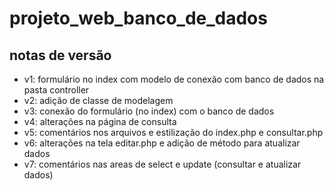 # projeto_web_banco_de_dados

## notas de versão
- v1: formulário no index com modelo de conexão com banco de dados na pasta controller
- v2: adição de classe de modelagem
- v3: conexão do formulário (no index) com o banco de dados
- v4: alterações na página de consulta
- v5: comentários nos arquivos e estilização do index.php e consultar.php
- v6: alterações na tela editar.php e adição de método para atualizar dados
- v7: comentários nas areas de select e update (consultar e atualizar dados)